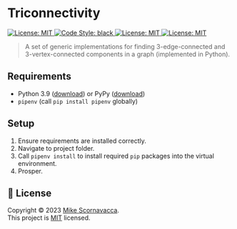 <h1 align="left">Triconnectivity</h1>

<p>
  <a href="https://github.com/scornz/triconnectivity/blob/main/LICENSE" target="_blank">
    <img alt="License: MIT" src="https://img.shields.io/badge/License-MIT-yellow.svg" />
  </a>
  <a href="https://github.com/psf/black" target="_blank">
    <img alt="Code Style: black" src="https://img.shields.io/badge/Code style-black-black.svg" />
  </a>
  <a href="https://github.com/scornz" target="_blank">
    <img alt="License: MIT" src="https://img.shields.io/badge/GitHub-@scornz-blue.svg" />
  </a>
  <a href="https://linkedin.com/in/mscornavacca" target="_blank">
    <img alt="License: MIT" src="https://img.shields.io/badge/LinkedIn-@mscornavacca-blue.svg" />
  </a>
</p>

> A set of generic implementations for finding 3-edge-connected and 3-vertex-connected components in a graph (implemented in Python).

## Requirements

- Python 3.9 ([download](https://www.python.org/downloads/)) or PyPy ([download](https://www.pypy.org/download.html))
- `pipenv` (call `pip install pipenv` globally)

## Setup

1.  Ensure requirements are installed correctly.
2.  Navigate to project folder.
3.  Call `pipenv install` to install required `pip` packages into the virtual environment.
4.  Prosper.

## 📝 License

Copyright © 2023 [Mike Scornavacca](https://github.com/scornz).<br />
This project is [MIT](https://github.com/scornz/triconnectivity/blob/main/LICENSE) licensed.
